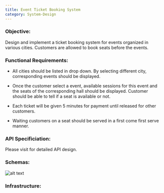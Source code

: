 ```yaml
---
title: Event Ticket Booking System
category: System-Design
---
```


### Objective: 
Design and implement a ticket booking system for events organized in various cities. Customers are allowed to book seats before the events.


### Functional Requirements:
+ All cities should be listed in drop down. By selecting different city, corresponding events should be displayed.

+ Once the customer select a event, available sessions for this event and the seats of the corresponding hall should be displayed. Customer should be able to tell if a seat is available or not.

+ Each ticket will be given 5 minutes for payment until released for other customers.

+ Waiting customers on a seat should be served in a first come first serve manner.

### API Specificiation:

Please visit for detailed API design.

### Schemas:

![alt text](https://i.ibb.co/HDpTqxM/schema.png "Logo Title Text 1")

### Infrastructure:
